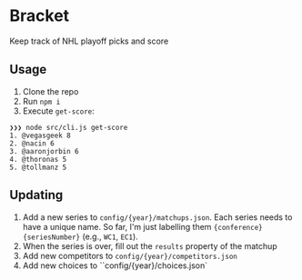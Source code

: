 # Bracket

Keep track of NHL playoff picks and score

## Usage

1. Clone the repo
1. Run `npm i`
1. Execute `get-score`:

```
❯❯❯ node src/cli.js get-score
1. @vegasgeek 8
2. @nacin 6
3. @aaronjorbin 6
4. @thoronas 5
5. @tollmanz 5
```

## Updating

1. Add a new series to `config/{year}/matchups.json`. Each series needs to have a unique name. So far,
I'm just labelling them `{conference}{seriesNumber}` (e.g., `WC1`, `EC1`).
1. When the series is over, fill out the `results` property of the matchup
1. Add new competitors to `config/{year}/competitors.json`
1. Add new choices to ``config/{year}/choices.json`
